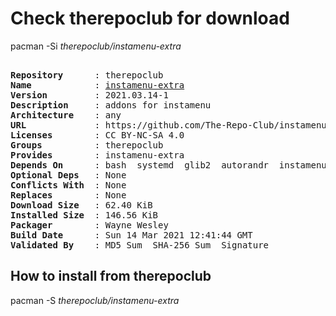 # Check therepoclub for download

pacman -Si *therepoclub/instamenu-extra*

<div class="highlight"><pre class="highlight"><text>
<b>Repository</b>      : therepoclub
<b>Name</b>            : <a href="../../x86_64/instamenu-extra-2021.03.14-1-any.pkg.tar.zst">instamenu-extra</a>
<b>Version</b>         : 2021.03.14-1
<b>Description</b>     : addons for instamenu
<b>Architecture</b>    : any
<b>URL</b>             : https://github.com/The-Repo-Club/instamenu-extra
<b>Licenses</b>        : CC BY-NC-SA 4.0
<b>Groups</b>          : therepoclub
<b>Provides</b>        : instamenu-extra
<b>Depends On</b>      : bash  systemd  glib2  autorandr  instamenu  instamenu-schemas  python>=3.4  python-gobject
<b>Optional Deps</b>   : None
<b>Conflicts With</b>  : None
<b>Replaces</b>        : None
<b>Download Size</b>   : 62.40 KiB
<b>Installed Size</b>  : 146.56 KiB
<b>Packager</b>        : Wayne Wesley <wayne6324@gmail.com>
<b>Build Date</b>      : Sun 14 Mar 2021 12:41:44 GMT
<b>Validated By</b>    : MD5 Sum  SHA-256 Sum  Signature
</text></pre></div>

## How to install from therepoclub

pacman -S *therepoclub/instamenu-extra*
